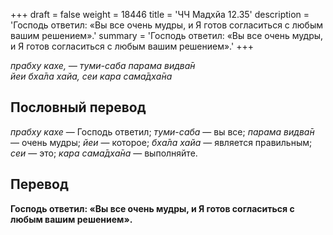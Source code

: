 +++
draft = false
weight = 18446
title = 'ЧЧ Мадхйа 12.35'
description = 'Господь ответил: «Вы все очень мудры, и Я готов согласиться с любым вашим решением».'
summary = 'Господь ответил: «Вы все очень мудры, и Я готов согласиться с любым вашим решением».'
+++

_прабху кахе, — туми-саба парама видва̄н  
йеи бха̄ла хайа, сеи кара сама̄дха̄на_

## Пословный перевод

_прабху_ _кахе_ — Господь ответил; _туми_\-_саба_ — вы все; _парама_ _видва̄н_ — очень мудры; _йеи_ — которое; _бха̄ла_ _хайа_ — является правильным; _сеи_ — это; _кара_ _сама̄дха̄на_ — выполняйте.

## Перевод

**Господь ответил: «Вы все очень мудры, и Я готов согласиться с любым вашим решением».**
